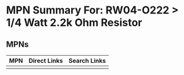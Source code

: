 



# MPN Summary For: RW04-O222 > 1/4 Watt 2.2k Ohm Resistor

## MPNs
  

|MPN|Direct Links|Search Links|
| :--- | :--- | :--- |
||||
